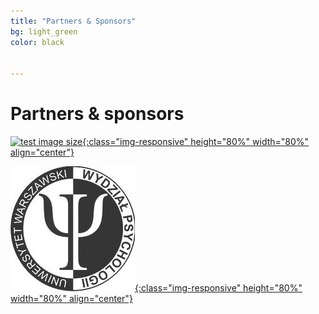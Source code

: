 ```yaml
---
title: "Partners & Sponsors"
bg: light_green
color: black


---
```


# Partners & sponsors



<a href="https://www.fuw.edu.pl/faculty-of-physics-home.html">![test image size](/img/sponsors/logo_FUW.jpg?style=centerme){:class="img-responsive" height="80%" width="80%" align="center"}</a>

<a href="https://www.fuw.edu.pl/faculty-of-physics-home.html">![test image size](/img/sponsors/logo_WPsych.jpg?style=centerme){:class="img-responsive" height="80%" width="80%" align="center"}</a>
